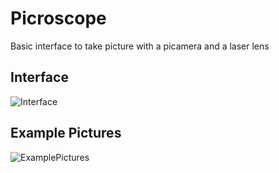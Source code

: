 # Picroscope

Basic interface to take picture with a picamera and a laser lens

## Interface

![Interface](http://i.imgur.com/UdkuQcD.jpg)

## Example Pictures

![ExamplePictures](http://i.imgur.com/COlUDVk.jpg)
